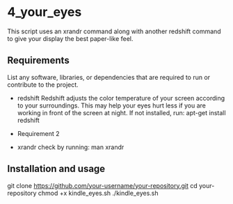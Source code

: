 # 4_your_eyes

This script uses an xrandr command along with another redshift command to give your display the best paper-like feel.

## Requirements

List any software, libraries, or dependencies that are required to run or contribute to the project.

- redshift
Redshift adjusts the color temperature of your screen according to your surroundings. This may help your eyes hurt less if you are working in front of the screen at night.
If not installed, run:
apt-get install redshift

- Requirement 2
- xrandr
check by running:
man xrandr

## Installation and usage


git clone https://github.com/your-username/your-repository.git
cd your-repository
chmod +x kindle_eyes.sh
./kindle_eyes.sh
